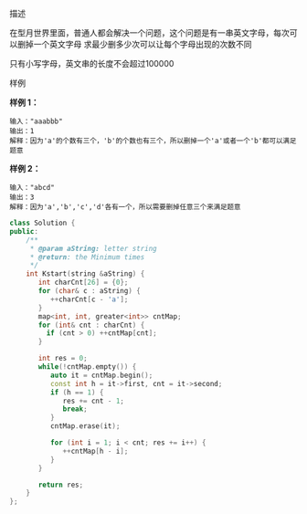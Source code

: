 描述

在型月世界里面，普通人都会解决一个问题，这个问题是有一串英文字母，每次可以删掉一个英文字母
求最少删多少次可以让每个字母出现的次数不同

只有小写字母，英文串的长度不会超过100000

样例

**样例 1：**

```
输入："aaabbb"
输出：1
解释：因为'a'的个数有三个，'b'的个数也有三个，所以删掉一个'a'或者一个'b'都可以满足题意
```

**样例 2：**

```
输入："abcd"
输出：3
解释：因为'a','b','c','d'各有一个，所以需要删掉任意三个来满足题意
```

```cpp
class Solution {
public:
    /**
     * @param aString: letter string
     * @return: the Minimum times
     */
    int Kstart(string &aString) {
       int charCnt[26] = {0};
       for (char& c : aString) {
          ++charCnt[c - 'a'];
       }
       map<int, int, greater<int>> cntMap;
       for (int& cnt : charCnt) {
         if (cnt > 0) ++cntMap[cnt];
       }

       int res = 0;
       while(!cntMap.empty()) {
          auto it = cntMap.begin();
          const int h = it->first, cnt = it->second;
          if (h == 1) {
             res += cnt - 1;
             break;
          }
          cntMap.erase(it);

          for (int i = 1; i < cnt; res += i++) {
             ++cntMap[h - i];
          }
       }

       return res;
    }
};
```



